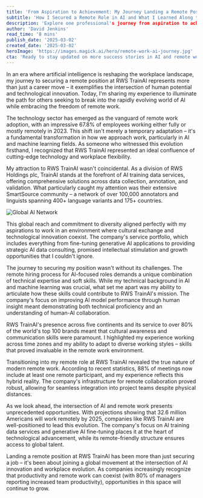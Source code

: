 ```yaml
---
title: 'From Aspiration to Achievement: My Journey Landing a Remote Position at RWS TrainAI'
subtitle: 'How I Secured a Remote Role in AI and What I Learned Along the Way'
description: 'Explore one professional's journey from aspiration to achievement in landing a remote position at RWS TrainAI, offering insights into the intersection of AI technology and remote work opportunities in today''s evolving workplace landscape.'
author: 'David Jenkins'
read_time: '8 mins'
publish_date: '2025-03-02'
created_date: '2025-03-02'
heroImage: 'https://images.magick.ai/hero/remote-work-ai-journey.jpg'
cta: 'Ready to stay updated on more success stories in AI and remote work? Follow us on LinkedIn for the latest insights, opportunities, and industry trends that are shaping the future of work.'
---
```


In an era where artificial intelligence is reshaping the workplace landscape, my journey to securing a remote position at RWS TrainAI represents more than just a career move – it exemplifies the intersection of human potential and technological innovation. Today, I'm sharing my experience to illuminate the path for others seeking to break into the rapidly evolving world of AI while embracing the freedom of remote work.

The technology sector has emerged as the vanguard of remote work adoption, with an impressive 67.8% of employees working either fully or mostly remotely in 2023. This shift isn't merely a temporary adaptation – it's a fundamental transformation in how we approach work, particularly in AI and machine learning fields. As someone who witnessed this evolution firsthand, I recognized that RWS TrainAI represented an ideal confluence of cutting-edge technology and workplace flexibility.

My attraction to RWS TrainAI wasn't coincidental. As a division of RWS Holdings plc, TrainAI stands at the forefront of AI training data services, offering comprehensive solutions across data collection, annotation, and validation. What particularly caught my attention was their extensive SmartSource community – a network of over 100,000 annotators and linguists spanning 400+ language variants and 175+ countries.

![Global AI Network](https://images.magick.ai/inline/global-ai-network.jpg)

This global reach and commitment to diversity aligned perfectly with my aspirations to work in an environment where cultural exchange and technological innovation coexist. The company's service portfolio, which includes everything from fine-tuning generative AI applications to providing strategic AI data consulting, promised intellectual stimulation and growth opportunities that I couldn't ignore.

The journey to securing my position wasn't without its challenges. The remote hiring process for AI-focused roles demands a unique combination of technical expertise and soft skills. While my technical background in AI and machine learning was crucial, what set me apart was my ability to articulate how these skills could contribute to RWS TrainAI's mission. The company's focus on improving AI model performance through human insight meant demonstrating both technical proficiency and an understanding of human-AI collaboration.

RWS TrainAI's presence across five continents and its service to over 80% of the world's top 100 brands meant that cultural awareness and communication skills were paramount. I highlighted my experience working across time zones and my ability to adapt to diverse working styles – skills that proved invaluable in the remote work environment.

Transitioning into my remote role at RWS TrainAI revealed the true nature of modern remote work. According to recent statistics, 88% of meetings now include at least one remote participant, and my experience reflects this hybrid reality. The company's infrastructure for remote collaboration proved robust, allowing for seamless integration into project teams despite physical distances.

As we look ahead, the intersection of AI and remote work presents unprecedented opportunities. With projections showing that 32.6 million Americans will work remotely by 2025, companies like RWS TrainAI are well-positioned to lead this evolution. The company's focus on AI training data services and generative AI fine-tuning places it at the heart of technological advancement, while its remote-friendly structure ensures access to global talent.

Landing a remote position at RWS TrainAI has been more than just securing a job – it's been about joining a global movement at the intersection of AI innovation and workplace evolution. As companies increasingly recognize that productivity and remote work can coexist (with 80% of managers reporting increased team productivity), opportunities in this space will continue to grow.